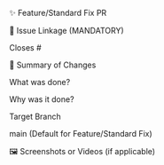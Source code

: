 ✨ Feature/Standard Fix PR

🔗 Issue Linkage (MANDATORY)

Closes #<!-- REPLACE WITH ISSUE NUMBER, e.g., Closes #420 -->

📝 Summary of Changes

What was done?

<!-- Briefly describe the change and the problem it solves. -->

Why was it done?

<!-- Explain the reasoning or the business need for this change. -->

Target Branch

main (Default for Feature/Standard Fix)

🖼️ Screenshots or Videos (if applicable)

<!-- Add before/after screenshots or a short video of the change. -->
